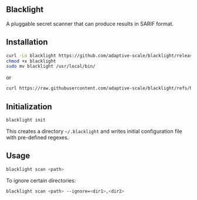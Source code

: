 ## Blacklight

A pluggable secret scanner that can produce results in SARIF format.

## Installation

```bash
curl -Lo blacklight https://github.com/adaptive-scale/blacklight/releases/download/v0.1.0/blacklight_$(uname -s | tr '[:upper:]' '[:lower:]')_$(arch)
chmod +x blacklight
sudo mv blacklight /usr/local/bin/
```

or 

```bash
curl https://raw.githubusercontent.com/adaptive-scale/blacklight/refs/heads/master/install.sh | sudo bash
```


## Initialization
```bash
blacklight init
```

This creates a directory `~/.blacklight` and writes initial configuration file with pre-defined regexes.

## Usage

```bash
blacklight scan <path>
```

To ignore certain directories:
```bash
blacklight scan <path> --ignore=<dir1>,<dir2>
```
